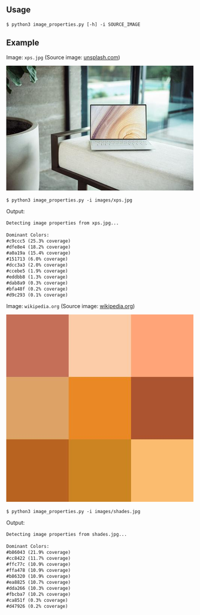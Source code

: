 ## Usage

```
$ python3 image_properties.py [-h] -i SOURCE_IMAGE
```

## Example

Image: `xps.jpg` (Source image: [unsplash.com](https://unsplash.com/photos/2L-0vnCnzcU))

![img](images/xps.jpg)

```
$ python3 image_properties.py -i images/xps.jpg
```

Output:
```
Detecting image properties from xps.jpg...

Dominant Colors:
#c9ccc5 (25.3% coverage)
#dfe8e4 (18.2% coverage)
#a0a19a (15.4% coverage)
#151713 (6.0% coverage)
#dcc3a3 (2.0% coverage)
#ccebe5 (1.9% coverage)
#eddbb8 (1.3% coverage)
#dab8a9 (0.3% coverage)
#bfa48f (0.2% coverage)
#d9c293 (0.1% coverage)
```

Image: `wikipedia.org` (Source image: [wikipedia.org](https://en.wikipedia.org/wiki/Shades_of_orange#/media/File:Color_icon_orange_v2.svg))

![img](images/shades.jpg)

```
$ python3 image_properties.py -i images/shades.jpg
```

Output:
```
Detecting image properties from shades.jpg...

Dominant Colors:
#b86043 (21.9% coverage)
#cc8422 (11.7% coverage)
#ffc77c (10.9% coverage)
#ffa478 (10.9% coverage)
#b86320 (10.9% coverage)
#ea8825 (10.7% coverage)
#dda266 (10.3% coverage)
#fbcba7 (10.2% coverage)
#ca851f (0.3% coverage)
#d47926 (0.2% coverage)
```